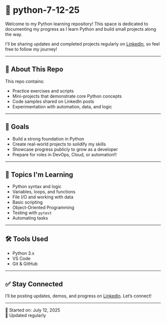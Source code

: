 # 🐍 python-7-12-25

Welcome to my Python learning repository! This space is dedicated to documenting my progress as I learn Python and build small projects along the way.

I'll be sharing updates and completed projects regularly on [LinkedIn](https://www.linkedin.com/in/ernesto~salgado/), so feel free to follow my journey!

---

## 📌 About This Repo

This repo contains:
- Practice exercises and scripts
- Mini-projects that demonstrate core Python concepts
- Code samples shared on LinkedIn posts
- Experimentation with automation, data, and logic

---

## 🚀 Goals

- Build a strong foundation in Python
- Create real-world projects to solidify my skills
- Showcase progress publicly to grow as a developer
- Prepare for roles in DevOps, Cloud, or automation!!

---

## 🧠 Topics I'm Learning

- Python syntax and logic
- Variables, loops, and functions
- File I/O and working with data
- Basic scripting
- Object-Oriented Programming
- Testing with `pytest`
- Automating tasks

---

## 🛠 Tools Used

- Python 3.x
- VS Code
- Git & GitHub

---

## ✅ Stay Connected

I’ll be posting updates, demos, and progress on [LinkedIn](https://www.linkedin.com/in/ernesto~salgado/). Let’s connect!

---

📅 Started on: July 12, 2025  
🔁 Updated regularly